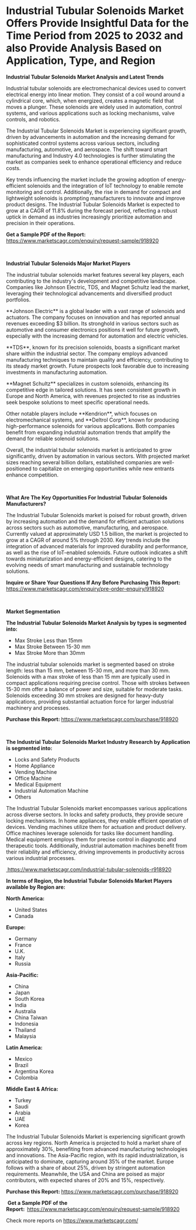 <p><h1>Industrial Tubular Solenoids Market Offers Provide Insightful Data for the Time Period from 2025 to 2032 and also Provide Analysis Based on Application, Type, and Region</h1></p><p><strong>Industrial Tubular Solenoids Market Analysis and Latest Trends</strong></p>
<p><p>Industrial tubular solenoids are electromechanical devices used to convert electrical energy into linear motion. They consist of a coil wound around a cylindrical core, which, when energized, creates a magnetic field that moves a plunger. These solenoids are widely used in automation, control systems, and various applications such as locking mechanisms, valve controls, and robotics.</p><p>The Industrial Tubular Solenoids Market is experiencing significant growth, driven by advancements in automation and the increasing demand for sophisticated control systems across various sectors, including manufacturing, automotive, and aerospace. The shift toward smart manufacturing and Industry 4.0 technologies is further stimulating the market as companies seek to enhance operational efficiency and reduce costs.</p><p>Key trends influencing the market include the growing adoption of energy-efficient solenoids and the integration of IoT technology to enable remote monitoring and control. Additionally, the rise in demand for compact and lightweight solenoids is prompting manufacturers to innovate and improve product designs. The Industrial Tubular Solenoids Market is expected to grow at a CAGR of 11.8% during the forecast period, reflecting a robust uptick in demand as industries increasingly prioritize automation and precision in their operations.</p></p>
<p><strong>Get a Sample PDF of the Report:&nbsp;</strong> <a href="https://www.marketscagr.com/enquiry/request-sample/918920?utm_campaign=2792&utm_medium=2&utm_source=Github&utm_content=ia&utm_term=11042025&utm_id=industrial-tubular-solenoids">https://www.marketscagr.com/enquiry/request-sample/918920</a></p>
<p>&nbsp;</p>
<p><strong>Industrial Tubular Solenoids Major Market Players</strong></p>
<p><p>The industrial tubular solenoids market features several key players, each contributing to the industry's development and competitive landscape. Companies like Johnson Electric, TDS, and Magnet Schultz lead the market, leveraging their technological advancements and diversified product portfolios.</p><p>**Johnson Electric** is a global leader with a vast range of solenoids and actuators. The company focuses on innovation and has reported annual revenues exceeding $3 billion. Its stronghold in various sectors such as automotive and consumer electronics positions it well for future growth, especially with the increasing demand for automation and electric vehicles.</p><p>**TDS**, known for its precision solenoids, boasts a significant market share within the industrial sector. The company employs advanced manufacturing techniques to maintain quality and efficiency, contributing to its steady market growth. Future prospects look favorable due to increasing investments in manufacturing automation.</p><p>**Magnet Schultz** specializes in custom solenoids, enhancing its competitive edge in tailored solutions. It has seen consistent growth in Europe and North America, with revenues projected to rise as industries seek bespoke solutions to meet specific operational needs.</p><p>Other notable players include **Kendrion**, which focuses on electromechanical systems, and **Deltrol Corp**, known for producing high-performance solenoids for various applications. Both companies benefit from expanding industrial automation trends that amplify the demand for reliable solenoid solutions.</p><p>Overall, the industrial tubular solenoids market is anticipated to grow significantly, driven by automation in various sectors. With projected market sizes reaching several billion dollars, established companies are well-positioned to capitalize on emerging opportunities while new entrants enhance competition.</p></p>
<p>&nbsp;</p>
<p><strong>What Are The Key Opportunities For Industrial Tubular Solenoids Manufacturers?</strong></p>
<p><p>The Industrial Tubular Solenoids market is poised for robust growth, driven by increasing automation and the demand for efficient actuation solutions across sectors such as automotive, manufacturing, and aerospace. Currently valued at approximately USD 1.5 billion, the market is projected to grow at a CAGR of around 5% through 2030. Key trends include the integration of advanced materials for improved durability and performance, as well as the rise of IoT-enabled solenoids. Future outlook indicates a shift towards miniaturization and energy-efficient designs, catering to the evolving needs of smart manufacturing and sustainable technology solutions.</p></p>
<p><strong>Inquire or Share Your Questions If Any Before Purchasing This Report:</strong> <a href="https://www.marketscagr.com/enquiry/pre-order-enquiry/918920?utm_campaign=2792&utm_medium=2&utm_source=Github&utm_content=ia&utm_term=11042025&utm_id=industrial-tubular-solenoids">https://www.marketscagr.com/enquiry/pre-order-enquiry/918920</a></p>
<p>&nbsp;</p>
<p><strong>Market Segmentation</strong></p>
<p><strong>The Industrial Tubular Solenoids Market Analysis by types is segmented into:</strong></p>
<p><ul><li>Max Stroke Less than 15mm</li><li>Max Stroke Between 15-30 mm</li><li>Max Stroke More than 30mm</li></ul></p>
<p><p>The industrial tubular solenoids market is segmented based on stroke length: less than 15 mm, between 15-30 mm, and more than 30 mm. Solenoids with a max stroke of less than 15 mm are typically used in compact applications requiring precise control. Those with strokes between 15-30 mm offer a balance of power and size, suitable for moderate tasks. Solenoids exceeding 30 mm strokes are designed for heavy-duty applications, providing substantial actuation force for larger industrial machinery and processes.</p></p>
<p><strong>Purchase this Report:&nbsp;</strong><a href="https://www.marketscagr.com/purchase/918920?utm_campaign=2792&utm_medium=2&utm_source=Github&utm_content=ia&utm_term=11042025&utm_id=industrial-tubular-solenoids">https://www.marketscagr.com/purchase/918920</a></p>
<p>&nbsp;</p>
<p><strong>The Industrial Tubular Solenoids Market Industry Research by Application is segmented into:</strong></p>
<p><ul><li>Locks and Safety Products</li><li>Home Appliance</li><li>Vending Machine</li><li>Office Machine</li><li>Medical Equipment</li><li>Industrial Automation Machine</li><li>Others</li></ul></p>
<p><p>The Industrial Tubular Solenoids market encompasses various applications across diverse sectors. In locks and safety products, they provide secure locking mechanisms. In home appliances, they enable efficient operation of devices. Vending machines utilize them for actuation and product delivery. Office machines leverage solenoids for tasks like document handling. Medical equipment employs them for precise control in diagnostic and therapeutic tools. Additionally, industrial automation machines benefit from their reliability and efficiency, driving improvements in productivity across various industrial processes.</p></p>
<p><a href="https://www.marketscagr.com/industrial-tubular-solenoids-r918920?utm_campaign=2792&utm_medium=2&utm_source=Github&utm_content=ia&utm_term=11042025&utm_id=industrial-tubular-solenoids">&nbsp;https://www.marketscagr.com/industrial-tubular-solenoids-r918920</a></p>
<p><strong>In terms of Region, the Industrial Tubular Solenoids Market Players available by Region are:</strong></p>
<p>
    <p> <strong> North America: </strong>
        <ul>
            <li>United States</li>
            <li>Canada</li>
        </ul>
        </p> 
    <p> <strong> Europe: </strong>
        <ul>
            <li>Germany</li>
            <li>France</li>
            <li>U.K.</li>
            <li>Italy</li>
            <li>Russia</li>
        </ul>
        </p> 
    <p> <strong> Asia-Pacific: </strong>
        <ul>
            <li>China</li>
            <li>Japan</li>
            <li>South Korea</li>
            <li>India</li>
            <li>Australia</li>
            <li>China Taiwan</li>
            <li>Indonesia</li>
            <li>Thailand</li>
            <li>Malaysia</li>
        </ul>
        </p> 
    <p> <strong> Latin America: </strong>
        <ul>
            <li>Mexico</li>
            <li>Brazil</li>
            <li>Argentina Korea</li>
            <li>Colombia</li>
        </ul>
        </p> 
    <p> <strong> Middle East & Africa: </strong>
        <ul>
            <li>Turkey</li>
            <li>Saudi</li>
            <li>Arabia</li>
            <li>UAE</li>
            <li>Korea</li>
        </ul>
    </p>
    </p>
<p><p>The Industrial Tubular Solenoids Market is experiencing significant growth across key regions. North America is projected to hold a market share of approximately 30%, benefiting from advanced manufacturing technologies and innovations. The Asia-Pacific region, with its rapid industrialization, is anticipated to dominate, capturing around 35% of the market. Europe follows with a share of about 25%, driven by stringent automation requirements. Meanwhile, the USA and China are poised as major contributors, with expected shares of 20% and 15%, respectively.</p></p>
<p><strong>Purchase this Report: </strong><a href="https://www.marketscagr.com/purchase/918920?utm_campaign=2792&utm_medium=2&utm_source=Github&utm_content=ia&utm_term=11042025&utm_id=industrial-tubular-solenoids">https://www.marketscagr.com/purchase/918920</a></p>
<p>&nbsp;<strong>Get a Sample PDF of the Report:&nbsp;&nbsp;</strong><a href="https://www.marketscagr.com/enquiry/request-sample/918920?utm_campaign=2792&utm_medium=2&utm_source=Github&utm_content=ia&utm_term=11042025&utm_id=industrial-tubular-solenoids">https://www.marketscagr.com/enquiry/request-sample/918920</a></p>
<p><strong></strong></p>
<p>Check more reports on <a href="https://www.marketscagr.com/?utm_campaign=2792&utm_medium=2&utm_source=Github&utm_content=ia&utm_term=11042025&utm_id=industrial-tubular-solenoids">https://www.marketscagr.com/</a></p>